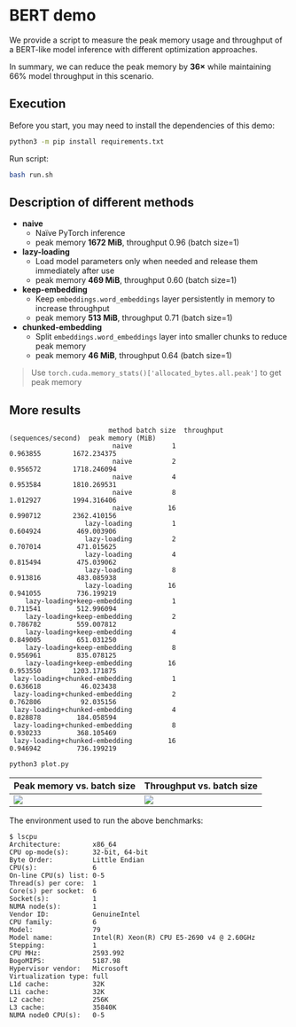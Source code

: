 # BERT demo

We provide a script to measure the peak memory usage and throughput of a BERT-like model inference with different optimization approaches.

In summary, we can reduce the peak memory by **36×** while maintaining 66% model throughput in this scenario.

## Execution

Before you start, you may need to install the dependencies of this demo:

```bash
python3 -m pip install requirements.txt
```

Run script:

```bash
bash run.sh
```

## Description of different methods

+ **naive**
  + Naïve PyTorch inference
  + peak memory **1672 MiB**, throughput 0.96 (batch size=1)
+ **lazy-loading**
  + Load model parameters only when needed and release them immediately after use
  + peak memory **469 MiB**, throughput 0.60 (batch size=1)
+ **keep-embedding**
  + Keep `embeddings.word_embeddings` layer persistently in memory to increase throughput
  + peak memory **513 MiB**, throughput 0.71 (batch size=1)
+ **chunked-embedding**
  + Split `embeddings.word_embeddings` layer into smaller chunks to reduce peak memory
  + peak memory **46 MiB**, throughput 0.64 (batch size=1)

> Use `torch.cuda.memory_stats()['allocated_bytes.all.peak']` to get peak memory

## More results

```
                         method batch size  throughput (sequences/second)  peak memory (MiB)
                          naive          1                       0.963855        1672.234375
                          naive          2                       0.956572        1718.246094
                          naive          4                       0.953584        1810.269531
                          naive          8                       1.012927        1994.316406
                          naive         16                       0.990712        2362.410156
                   lazy-loading          1                       0.604924         469.003906
                   lazy-loading          2                       0.707014         471.015625
                   lazy-loading          4                       0.815494         475.039062
                   lazy-loading          8                       0.913816         483.085938
                   lazy-loading         16                       0.941055         736.199219
    lazy-loading+keep-embedding          1                       0.711541         512.996094
    lazy-loading+keep-embedding          2                       0.786782         559.007812
    lazy-loading+keep-embedding          4                       0.849005         651.031250
    lazy-loading+keep-embedding          8                       0.956961         835.078125
    lazy-loading+keep-embedding         16                       0.953550        1203.171875
 lazy-loading+chunked-embedding          1                       0.636618          46.023438
 lazy-loading+chunked-embedding          2                       0.762806          92.035156
 lazy-loading+chunked-embedding          4                       0.828878         184.058594
 lazy-loading+chunked-embedding          8                       0.930233         368.105469
 lazy-loading+chunked-embedding         16                       0.946942         736.199219
```

```bash
python3 plot.py
```

| Peak memory vs. batch size | Throughput vs. batch size |
| -------- | -------- |
|  [![](https://i.imgur.com/F52U6XL.png)](https://i.imgur.com/F52U6XL.pn)   | [![](https://i.imgur.com/YQu0k3J.png)](https://i.imgur.com/YQu0k3J.png)  |


The environment used to run the above benchmarks:

```
$ lscpu
Architecture:        x86_64
CPU op-mode(s):      32-bit, 64-bit
Byte Order:          Little Endian
CPU(s):              6
On-line CPU(s) list: 0-5
Thread(s) per core:  1
Core(s) per socket:  6
Socket(s):           1
NUMA node(s):        1
Vendor ID:           GenuineIntel
CPU family:          6
Model:               79
Model name:          Intel(R) Xeon(R) CPU E5-2690 v4 @ 2.60GHz
Stepping:            1
CPU MHz:             2593.992
BogoMIPS:            5187.98
Hypervisor vendor:   Microsoft
Virtualization type: full
L1d cache:           32K
L1i cache:           32K
L2 cache:            256K
L3 cache:            35840K
NUMA node0 CPU(s):   0-5
```
